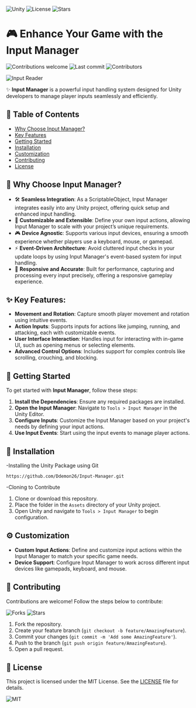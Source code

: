 ![Unity](https://img.shields.io/badge/Unity-v2023.3%2B-blue)
![License](https://img.shields.io/github/license/Ddemon26/Input-Manager)
![Stars](https://img.shields.io/github/stars/Ddemon26/Input-Manager)

# 🎮 Enhance Your Game with the Input Manager

![Contributions welcome](https://img.shields.io/badge/Contributions-Welcome-brightgreen.svg?style=for-the-badge)
![Last commit](https://img.shields.io/github/last-commit/Ddemon26/Input-Manager?style=for-the-badge)
![Contributors](https://img.shields.io/github/contributors/Ddemon26/Input-Manager?style=for-the-badge)

![Input Reader](https://github.com/Ddemon26/InputReaderSystem/assets/95268795/3edc1704-8ffc-4229-9ce0-a23efad5bf57)

✨ **Input Manager** is a powerful input handling system designed for Unity developers to manage player inputs seamlessly and efficiently.

## 📜 Table of Contents
- [Why Choose Input Manager?](#-why-choose-Input-Manager)
- [Key Features](#-key-features)
- [Getting Started](#-getting-started)
- [Installation](#-installation)
- [Customization](#-customization)
- [Contributing](#-contributing)
- [License](#-license)

## 🌟 Why Choose Input Manager?

- 🛠️ **Seamless Integration**: As a ScriptableObject, Input Manager integrates easily into any Unity project, offering quick setup and enhanced input handling.
- 🔧 **Customizable and Extensible**: Define your own input actions, allowing Input Manager to scale with your project’s unique requirements.
- 🎮 **Device Agnostic**: Supports various input devices, ensuring a smooth experience whether players use a keyboard, mouse, or gamepad.
- ⚡ **Event-Driven Architecture**: Avoid cluttered input checks in your update loops by using Input Manager's event-based system for input handling.
- 🎯 **Responsive and Accurate**: Built for performance, capturing and processing every input precisely, offering a responsive gameplay experience.

## ✨ Key Features:
- **Movement and Rotation**: Capture smooth player movement and rotation using intuitive events.
- **Action Inputs**: Supports inputs for actions like jumping, running, and attacking, each with customizable events.
- **User Interface Interaction**: Handles input for interacting with in-game UI, such as opening menus or selecting elements.
- **Advanced Control Options**: Includes support for complex controls like scrolling, crouching, and blocking.

## 🚀 Getting Started

To get started with **Input Manager**, follow these steps:

1. **Install the Dependencies**: Ensure any required packages are installed.
2. **Open the Input Manager**: Navigate to `Tools > Input Manager` in the Unity Editor.
3. **Configure Inputs**: Customize the Input Manager based on your project's needs by defining your input actions.
4. **Use Input Events**: Start using the input events to manage player actions.

## 🔧 Installation
-Installing the Unity Package using Git
```
https://github.com/Ddemon26/Input-Manager.git
```
-Cloning to Contribute
  1. Clone or download this repository.
  2. Place the folder in the `Assets` directory of your Unity project.
  3. Open Unity and navigate to `Tools > Input Manager` to begin configuration.

## ⚙️ Customization

- **Custom Input Actions**: Define and customize input actions within the Input Manager to match your specific game needs.
- **Device Support**: Configure Input Manager to work across different input devices like gamepads, keyboard, and mouse.

## 🤝 Contributing

Contributions are welcome! Follow the steps below to contribute:

![Forks](https://img.shields.io/github/forks/Ddemon26/Input-Manager?style=social)
![Stars](https://img.shields.io/github/stars/Ddemon26/Input-Manager?style=social)

1. Fork the repository.
2. Create your feature branch (`git checkout -b feature/AmazingFeature`).
3. Commit your changes (`git commit -m 'Add some AmazingFeature'`).
4. Push to the branch (`git push origin feature/AmazingFeature`).
5. Open a pull request.

## 📄 License

This project is licensed under the MIT License. See the [LICENSE](./LICENSE) file for details.

![MIT](https://img.shields.io/badge/License-MIT-yellow.svg)
